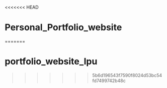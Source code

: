 <<<<<<< HEAD
# Personal_Portfolio_website
=======
# portfolio_website_lpu
>>>>>>> 5b6d196543f7590f8024d53bc54fd7499742b48c

